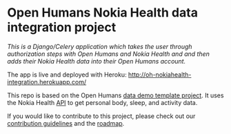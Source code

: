 # Open Humans Nokia Health data integration project

*This is a Django/Celery application which takes the user through authorization steps with Open Humans and Nokia Health and and then adds their Nokia Health data into their Open Humans account.*

The app is live and deployed with Heroku: http://oh-nokiahealth-integration.herokuapp.com/

This repo is based on the Open Humans [data demo template project](https://github.com/OpenHumans/oh-data-demo-template). It uses the Nokia Health [API](https://developer.health.nokia.com/api) to get personal body, sleep, and activity data.

If you would like to contribute to this project, please check out our [contribution guidelines](#) and the [roadmap](#).
